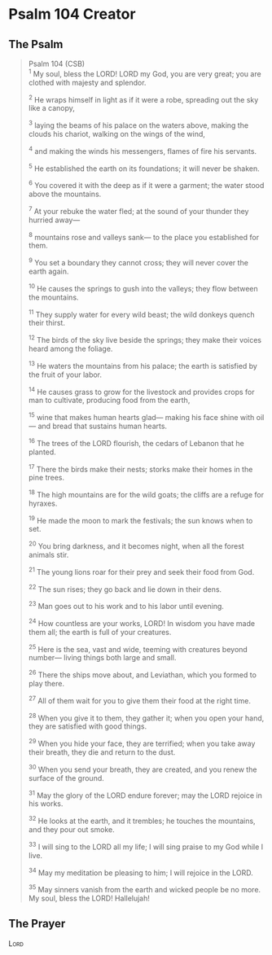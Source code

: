 # Psalm 104 Creator

## The Psalm

>Psalm 104 (CSB)  
><sup>1</sup> My soul, bless the LORD! LORD my God, you are very great; you are clothed with majesty and splendor. 
>
><sup>2</sup> He wraps himself in light as if it were a robe, spreading out the sky like a canopy, 
>
><sup>3</sup> laying the beams of his palace on the waters above, making the clouds his chariot, walking on the wings of the wind, 
>
><sup>4</sup> and making the winds his messengers, flames of fire his servants. 
>
><sup>5</sup> He established the earth on its foundations; it will never be shaken. 
>
><sup>6</sup> You covered it with the deep as if it were a garment; the water stood above the mountains. 
>
><sup>7</sup> At your rebuke the water fled; at the sound of your thunder they hurried away— 
>
><sup>8</sup> mountains rose and valleys sank— to the place you established for them. 
>
><sup>9</sup> You set a boundary they cannot cross; they will never cover the earth again. 
>
><sup>10</sup> He causes the springs to gush into the valleys; they flow between the mountains. 
>
><sup>11</sup> They supply water for every wild beast; the wild donkeys quench their thirst. 
>
><sup>12</sup> The birds of the sky live beside the springs; they make their voices heard among the foliage. 
>
><sup>13</sup> He waters the mountains from his palace; the earth is satisfied by the fruit of your labor. 
>
><sup>14</sup> He causes grass to grow for the livestock and provides crops for man to cultivate, producing food from the earth, 
>
><sup>15</sup> wine that makes human hearts glad— making his face shine with oil— and bread that sustains human hearts. 
>
><sup>16</sup> The trees of the LORD flourish, the cedars of Lebanon that he planted. 
>
><sup>17</sup> There the birds make their nests; storks make their homes in the pine trees. 
>
><sup>18</sup> The high mountains are for the wild goats; the cliffs are a refuge for hyraxes. 
>
><sup>19</sup> He made the moon to mark the festivals; the sun knows when to set. 
>
><sup>20</sup> You bring darkness, and it becomes night, when all the forest animals stir. 
>
><sup>21</sup> The young lions roar for their prey and seek their food from God. 
>
><sup>22</sup> The sun rises; they go back and lie down in their dens. 
>
><sup>23</sup> Man goes out to his work and to his labor until evening. 
>
><sup>24</sup> How countless are your works, LORD! In wisdom you have made them all; the earth is full of your creatures. 
>
><sup>25</sup> Here is the sea, vast and wide, teeming with creatures beyond number— living things both large and small. 
>
><sup>26</sup> There the ships move about, and Leviathan, which you formed to play there. 
>
><sup>27</sup> All of them wait for you to give them their food at the right time. 
>
><sup>28</sup> When you give it to them, they gather it; when you open your hand, they are satisfied with good things. 
>
><sup>29</sup> When you hide your face, they are terrified; when you take away their breath, they die and return to the dust. 
>
><sup>30</sup> When you send your breath, they are created, and you renew the surface of the ground. 
>
><sup>31</sup> May the glory of the LORD endure forever; may the LORD rejoice in his works. 
>
><sup>32</sup> He looks at the earth, and it trembles; he touches the mountains, and they pour out smoke. 
>
><sup>33</sup> I will sing to the LORD all my life; I will sing praise to my God while I live. 
>
><sup>34</sup> May my meditation be pleasing to him; I will rejoice in the LORD. 
>
><sup>35</sup> May sinners vanish from the earth and wicked people be no more. My soul, bless the LORD! Hallelujah!

## The Prayer

<div style="font-variant: small-caps;">
Lord
</div>

